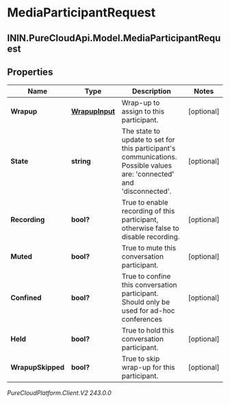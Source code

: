 # MediaParticipantRequest

## ININ.PureCloudApi.Model.MediaParticipantRequest

## Properties

|Name | Type | Description | Notes|
|------------ | ------------- | ------------- | -------------|
| **Wrapup** | [**WrapupInput**](WrapupInput) | Wrap-up to assign to this participant. | [optional] |
| **State** | **string** | The state to update to set for this participant&#39;s communications.  Possible values are: &#39;connected&#39; and &#39;disconnected&#39;. | [optional] |
| **Recording** | **bool?** | True to enable recording of this participant, otherwise false to disable recording. | [optional] |
| **Muted** | **bool?** | True to mute this conversation participant. | [optional] |
| **Confined** | **bool?** | True to confine this conversation participant.  Should only be used for ad-hoc conferences | [optional] |
| **Held** | **bool?** | True to hold this conversation participant. | [optional] |
| **WrapupSkipped** | **bool?** | True to skip wrap-up for this participant. | [optional] |



_PureCloudPlatform.Client.V2 243.0.0_
